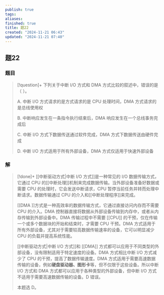 ```yaml
---
publish: true
tags: 
aliases: 
finished: true
title: 题22
created: "2024-11-21 06:43"
updated: "2024-11-21 07:40"
---
```

## 题22
### 题目
> [!question]+
> 下列关于中断 I/O 方式和 DMA 方式比较的叙述中，错误的是（ ）。
> 
> A. 中断 I/O 方式请求的是方式请求的是 CPU 处理时间，DMA 方式请求的是总线使用权
> 
> B. 中断响应发生在一条指令执行结束后，DMA 响应发生在一个总线事务完成后
> 
> C. 中断 I/O 方式下数据传送通过软件完成，DMA 方式下数据传送由硬件完成
> 
> D. 中断 I/O 方式适用于所有外部设备，DMA 方式仅适用于快速外部设备
### 解
> [!done]+
> [[中断驱动方式|中断 I/O 方式]]是一种常见的 I/O 数据传输方式，它通过 CPU 的[[中断处理]]机制来完成数据传输。当外部设备准备好数据或需要 CPU 的处理时，它会发送中断请求，CPU 暂停当前任务并转而处理中断请求。数据传输通过 CPU 的介入和[[中断处理程序]]来完成。
> 
> [[DMA ]]方式是一种高效率的数据传输方式，它通过直接访问内存而不需要 CPU 的介入。DMA 控制器直接将数据从外部设备传输到内存中，或者从内存传输到外部设备中。DMA 传输过程中不需要 [[CPU]] 的干预，仅在传输一个或多个数据块的开始和结束时，才需要 CPU 干预。DMA 方式适用于所有外部设备，尤其对于需要较高数据传输速率的设备，它可以明显减少 CPU 的负载并提高系统性能。
> 
> [[中断驱动方式|中断 I/O 方式]]和 [[DMA]] 方式都可以应用于不同类型的外部设备，没有限制适用于特定速度的设备。DMA 方式相比中断 I/O 方式减少了 CPU 的干预，提高了数据传输速度。DMA 方式适用于需要高速数据传输的设备，例如**硬盘驱动器、图形卡**等，但不仅限于这些设备。所以中断 I/O 方式和 DMA 方式都可以应用于各种类型的外部设备，但中断 I/O 方式不适用于需要高速数据传输的设备。D 错误。
> 
> 本题选 D。